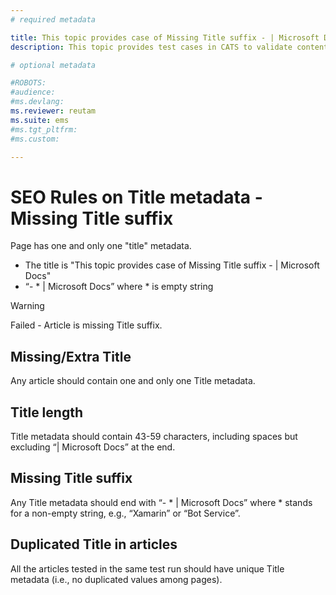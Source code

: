 ```yaml
---
# required metadata

title: This topic provides case of Missing Title suffix - | Microsoft Docs
description: This topic provides test cases in CATS to validate content with SEO rules - Missing Title suffix

# optional metadata

#ROBOTS:
#audience:
#ms.devlang:
ms.reviewer: reutam
ms.suite: ems
#ms.tgt_pltfrm:
#ms.custom:

---
```


# SEO Rules on Title metadata - Missing Title suffix

Page has one and only one "title" metadata.  
- The title is "This topic provides case of Missing Title suffix - | Microsoft Docs"  
- “- * | Microsoft Docs” where * is empty string

> [!WARNING] 
> Failed -  Article is missing Title suffix.

## Missing/Extra Title
Any article should contain one and only one Title metadata.
## Title length
Title metadata should contain 43-59 characters, including spaces but excluding “| Microsoft Docs” at the end.
## Missing Title suffix
Any Title metadata should end with “- * | Microsoft Docs” where * stands for a non-empty string, e.g., “Xamarin” or “Bot Service”.
## Duplicated Title in articles
All the articles tested in the same test run should have unique Title metadata (i.e., no duplicated values among pages).

